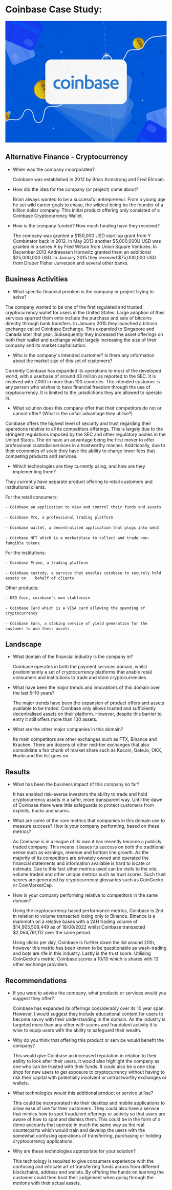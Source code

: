# Coinbase Case Study:

![Image](coinbase.jpg)

## Alternative Finance - Cryptocurrency

* When was the company incorporated?

    Coinbase was established in 2012 by Brian Armstrong and Fred Ehrsam.

* How did the idea for the company (or project) come about?

   Brian always wanted to be a successful entrepreneur. From a young age he set wild career goals to chase, the wildest being be the founder of a billion dollar company. This initial product offering only consisted of a Coinbase Cryptocurrency Wallet.

* How is the company funded? How much funding have they received?

    The company was granted a $150,000 USD start-up grant from Y Combinator back in 2012. 
    In May 2013 another $5,000,000U USD was granted in a series A by Fred Wilson from Union Square Ventures. 
    In December 2013 Andreessen Horowitz granted them an additional $25,000,000 USD.
    In January 2015 they received $75,000,000 USD from Draper Fisher Jurvetson and several other banks.

## Business Activities

* What specific financial problem is the company or project trying to solve?

The company wanted to be one of the first regulated and trusted cryptocurrency wallet for users in the United States. Large adoption of their services spurred them onto include the purchase and sale of bitcoins directly through bank transfers.
In January 2015 they launched a bitcoin exchange called Coinbase Exchange. This expanded to Singapore and Canada later that year.
Subsequently they increased the asset offerings on both their wallet and exchange whilst largely increasing the size of their company and its market capitalisation. 

* Who is the company's intended customer?  Is there any information about the market size of this set of customers?

Currently Coinbase has expanded its operations to most of the developed world, with a userbase of around 43 million as reported to the SEC. It is involved with 7,000 in more than 100 countries. The intended customer is any person who wishes to have financial freedom through the use of cryptocurrency. It is limited to the jurisdictions they are allowed to operate in.

* What solution does this company offer that their competitors do not or cannot offer? (What is the unfair advantage they utilise?)

Coinbase offers the highest level of security and trust regarding their operations relative to all its competitors offerings. This is largely due to the stringent regulations imposed by the SEC and other regulatory bodies in the United States. The do have an advantage being the first mover to offer professional custodial services in a trustworthy manner. Additionally, due to their economies of scale they have the ability to charge lower fees that competing products and services. 

* Which technologies are they currently using, and how are they implementing them? 

They currently have separate product offering to retail customers and institutional clients.

For the retail consumers:

	- Coinbase an application to view and control their funds and assets

	- Coinbase Pro, a professional trading platform

	- Coinbase wallet, a decentralised application that plugs into web3

	- Coinbase NFT which is a marketplace to collect and trade non-fungible tokens

For the institutions:

	- Coinbase Prime, a trading platform

	- Coinbase custody, a service that enables coinbase to securely hold assets on    behalf of clients

Other products:

	- USD Coin, coinbase's own stablecoin

	- Coinbase Card which is a VISA card allowing the spending of cryptocurrency

	- Coinbase Earn, a staking service of yield generation for the customer to use their assets 

## Landscape

* What domain of the financial industry is the company in?

    Coinbase operates in both the payment services domain, whilst predominantly a set of cryptocurrency platforms that enable retail consumers and institutions to trade and store cryptocurrencies.

* What have been the major trends and innovations of this domain over the last 5–10 years?

    The major trends have been the expansion of product offers and assets available to be traded. Coinbase only allows trusted and sufficiently decentralised assets on their platform. However, despite this barrier to entry it still offers more than 100 assets.

* What are the other major companies in this domain?

    Its main competitors are other exchanges such as FTX, Binance and Kracken. There are dozens of other mid-tier exchanges that also consolidate a fair chunk of market share such as Kucoin, Gate.io, OKX, Huobi and the list goes on.

## Results

* What has been the business impact of this company so far?

    It has enabled risk-averse investors the ability to trade and hold cryptocurrency assets in a safer, more transparent way. Until the dawn of Coinbase there were little safeguards to protect customers from exploits, hacks and scams. 

* What are some of the core metrics that companies in this domain use to measure success? How is your company performing, based on these metrics?

    As Coinbase is in a league of its own it has recently become a publicly traded company. This means it bases its success on both the traditional sense such as earnings, revenue and bottom line growth.
    As the majority of its competitors are privately owned and operated the financial statements and information available is hard to locate or estimate. 
    Due to this fact other metrics used can be visits to the site, volume traded and other unique metrics such as trust scores. Such trust scores are generated by cryptocurrency glossaries such as CoinGecko or CoinMarketCap.

* How is your company performing relative to competitors in the same domain?

    Using the cryptocurrency based performance metrics, Coinbase is 2nd in relation to volume transacted losing only to Binance. Binance is a mammoth on a relative bases with a 24H trading volume of $14,905,509,449 as of 18/08/2022 whilst Coinbase transacted $2,064,791,112 over the same period.

    Using clicks per day, Coinbase is further down the list around 20th, however this metric has been known to be questionable as wash-trading and bots are rife in this industry. 
    Lastly is the trust score. Utilising CoinGecko's metric, Coinbase scores a 10/10  which is shares with 13 other exchange providers. 

## Recommendations

* If you were to advise the company, what products or services would you suggest they offer? 

    Coinbase has expanded its offerings considerably over its 10 year span. However, I would suggest they include educational content for users to become savvy with their understanding in the domain. As the industry is targeted more than any other with scams and fraudulent activity it is wise to equip users with the ability to safeguard their wealth. 

* Why do you think that offering this product or service would benefit the company?

    This would give Coinbase an increased reputation in relation to their ability to look after their users. It would also highlight the company as one who can be trusted with their funds. It could also be a one stop shop for new users to get exposure to cryptocurrency without having to risk their capital with potentially insolvent or untrustworthy exchanges or wallets.

* What technologies would this additional product or service utilise?

    This could be incorporated into their desktop and mobile applications to allow ease of use for their customers. They could also have a service that mimics how to spot fraudulent offerings or activity so that users are aware of how to spot and dismiss them. This could be in the form of a demo accounts that operate in much the same way as the real counterparts which would train and develop the users with the somewhat confusing operations of transferring, purchasing or holding cryptocurrency applications.

* Why are these technologies appropriate for your solution?

    This technology is required to give consumers experience with the confusing and intricate art of transferring funds across from different blockchains, address and wallets. By offering the hands on learning the customer could then trust their judgement when going through the motions with their actual assets. 



